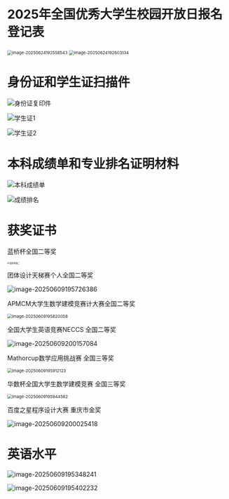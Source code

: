 # 2025年全国优秀大学生校园开放日报名登记表



<img src="./assets/image-20250624192558543.png" alt="image-20250624192558543" style="zoom:67%;" />

<img src="./assets/image-20250624192603134.png" alt="image-20250624192603134" style="zoom:67%;" />







# 身份证和学生证扫描件

![身份证复印件](./assets/身份证复印件.jpg)



![学生证1](./assets/学生证1.jpg)

![学生证2](./assets/学生证2.jpg)



# 本科成绩单和专业排名证明材料

![本科成绩单](./assets/本科成绩单-1749706809493-4.jpg)

![成绩排名](./assets/成绩排名-1749706889411-9.jpg)







# 获奖证书

蓝桥杯全国二等奖

<img src="./assets/蓝桥杯国二.jpg" alt="蓝桥杯国二" style="zoom: 33%;" />



团体设计天梯赛个人全国二等奖

![image-20250609195726386](./assets/image-20250609195726386.png)

APMCM大学生数学建模竞赛计大赛全国二等奖

<img src="./assets/image-20250609195820058.png" alt="image-20250609195820058" style="zoom:67%;" />

全国大学生英语竞赛NECCS 全国二等奖

![image-20250609200157084](./assets/image-20250609200157084.png)



Mathorcup数学应用挑战赛 全国三等奖

<img src="./assets/image-20250609195912123.png" alt="image-20250609195912123" style="zoom:67%;" />



华数杯全国大学生数学建模竞赛 全国三等奖

<img src="./assets/image-20250609195944562.png" alt="image-20250609195944562" style="zoom:67%;" />





百度之星程序设计大赛 重庆市金奖

![image-20250609200025418](./assets/image-20250609200025418.png)

# 英语水平



![image-20250609195348241](./assets/image-20250609195348241.png)





![image-20250609195402232](./assets/image-20250609195402232.png)

